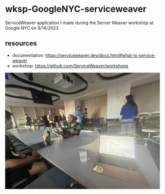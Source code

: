 # wksp-GoogleNYC-serviceweaver
ServiceWeaver application I made during the Server Weaver workshop at Google NYC on 9/14/2023.

## resources
+ documentation: https://serviceweaver.dev/docs.html#what-is-service-weaver
+ workshop: https://github.com/ServiceWeaver/workshops

![alt text](images/IMG_9060.jpg)
